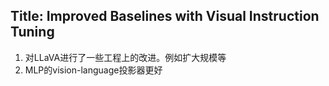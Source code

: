 ## Title: Improved Baselines with Visual Instruction Tuning
1. 对LLaVA进行了一些工程上的改进。例如扩大规模等
2. MLP的vision-language投影器更好